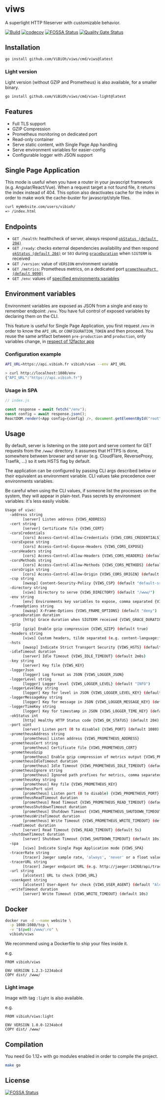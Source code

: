 # viws

A superlight HTTP fileserver with customizable behavior.

[![Build](https://github.com/ViBiOh/viws/workflows/Build/badge.svg)](https://github.com/ViBiOh/viws/actions)
[![codecov](https://codecov.io/gh/ViBiOh/viws/branch/main/graph/badge.svg)](https://codecov.io/gh/ViBiOh/viws)
[![FOSSA Status](https://app.fossa.io/api/projects/git%2Bgithub.com%2FViBiOh%2Fviws.svg?type=shield)](https://app.fossa.io/projects/git%2Bgithub.com%2FViBiOh%2Fviws?ref=badge_shield)
[![Quality Gate Status](https://sonarcloud.io/api/project_badges/measure?project=ViBiOh_viws&metric=alert_status)](https://sonarcloud.io/dashboard?id=ViBiOh_viws)

## Installation

```bash
go install github.com/ViBiOh/viws/cmd/viws@latest
```

### Light version

Light version (without GZIP and Prometheus) is also available, for a smaller binary.

```bash
go install github.com/ViBiOh/viws/cmd/viws-light@latest
```

## Features

- Full TLS support
- GZIP Compression
- Prometheus monitoring on dedicated port
- Read-only container
- Serve static content, with Single Page App handling
- Serve environment variables for easier-config
- Configurable logger with JSON support

## Single Page Application

This mode is useful when you have a router in your javascript framework (e.g. Angular/React/Vue). When a request target a not found file, it returns the index instead of 404. This option also deactivates cache for the index in order to make work the cache-buster for javascript/style files.

```bash
curl myWebsite.com/users/vibioh/
=> /index.html
```

## Endpoints

- `GET /health`: healthcheck of server, always respond [`okStatus (default 204)`](#usage)
- `GET /ready`: checks external dependencies availability and then respond [`okStatus (default 204)`](#usage) or `503` during [`graceDuration`](#usage) when `SIGTERM` is received
- `GET /version`: value of `VERSION` environment variable
- `GET /metrics`: Prometheus metrics, on a dedicated port [`prometheusPort (default 9090)`](#usage)
- `GET /env`: values of [specified environments variables](#environment-variables)

## Environment variables

Environment variables are exposed as JSON from a single and easy to remember endpoint: `/env`. You have full control of exposed variables by declaring them on the CLI.

This feature is useful for Single Page Application, you first request `/env` in order to know the `API_URL` or `CONFIGURATION_TOKEN` and then proceed. You reuse the same artifact between `pre-production` and `production`, only variables change, in [respect of 12factor app](https://12factor.net/config)

### Configuration example

```bash
API_URL=https://api.vibioh.fr vibioh/viws --env API_URL

> curl http://localhost:1080/env
{"API_URL":"https://api.vibioh.fr"}
```

### Usage in SPA

```js
// index.js

const response = await fetch("/env");
const config = await response.json();
ReactDOM.render(<App config={config} />, document.getElementById("root"));
```

## Usage

By default, server is listening on the `1080` port and serve content for GET requests from the `/www/` directory. It assumes that HTTPS is done, somewhere between browser and server (e.g. CloudFlare, ReverseProxy, Traefik, ...) so it sets HSTS flag by default.

The application can be configured by passing CLI args described below or their equivalent as environment variable. CLI values take precedence over environments variables.

Be careful when using the CLI values, if someone list the processes on the system, they will appear in plain-text. Pass secrets by environment variables: it's less easily visible.

```bash
Usage of viws:
  -address string
        [server] Listen address {VIWS_ADDRESS}
  -cert string
        [server] Certificate file {VIWS_CERT}
  -corsCredentials
        [cors] Access-Control-Allow-Credentials {VIWS_CORS_CREDENTIALS}
  -corsExpose string
        [cors] Access-Control-Expose-Headers {VIWS_CORS_EXPOSE}
  -corsHeaders string
        [cors] Access-Control-Allow-Headers {VIWS_CORS_HEADERS} (default "Content-Type")
  -corsMethods string
        [cors] Access-Control-Allow-Methods {VIWS_CORS_METHODS} (default "GET")
  -corsOrigin string
        [cors] Access-Control-Allow-Origin {VIWS_CORS_ORIGIN} (default "*")
  -csp string
        [owasp] Content-Security-Policy {VIWS_CSP} (default "default-src 'self'; base-uri 'self'")
  -directory string
        [viws] Directory to serve {VIWS_DIRECTORY} (default "/www/")
  -env string
        [env] Environments key variables to expose, comma separated {VIWS_ENV}
  -frameOptions string
        [owasp] X-Frame-Options {VIWS_FRAME_OPTIONS} (default "deny")
  -graceDuration duration
        [http] Grace duration when SIGTERM received {VIWS_GRACE_DURATION} (default 30s)
  -gzip
        [gzip] Enable gzip compression {VIWS_GZIP} (default true)
  -headers string
        [viws] Custom headers, tilde separated (e.g. content-language:fr~X-UA-Compatible:test) {VIWS_HEADERS}
  -hsts
        [owasp] Indicate Strict Transport Security {VIWS_HSTS} (default true)
  -idleTimeout duration
        [server] Idle Timeout {VIWS_IDLE_TIMEOUT} (default 2m0s)
  -key string
        [server] Key file {VIWS_KEY}
  -loggerJson
        [logger] Log format as JSON {VIWS_LOGGER_JSON}
  -loggerLevel string
        [logger] Logger level {VIWS_LOGGER_LEVEL} (default "INFO")
  -loggerLevelKey string
        [logger] Key for level in JSON {VIWS_LOGGER_LEVEL_KEY} (default "level")
  -loggerMessageKey string
        [logger] Key for message in JSON {VIWS_LOGGER_MESSAGE_KEY} (default "message")
  -loggerTimeKey string
        [logger] Key for timestamp in JSON {VIWS_LOGGER_TIME_KEY} (default "time")
  -okStatus int
        [http] Healthy HTTP Status code {VIWS_OK_STATUS} (default 204)
  -port uint
        [server] Listen port (0 to disable) {VIWS_PORT} (default 1080)
  -prometheusAddress string
        [prometheus] Listen address {VIWS_PROMETHEUS_ADDRESS}
  -prometheusCert string
        [prometheus] Certificate file {VIWS_PROMETHEUS_CERT}
  -prometheusGzip
        [prometheus] Enable gzip compression of metrics output {VIWS_PROMETHEUS_GZIP} (default true)
  -prometheusIdleTimeout duration
        [prometheus] Idle Timeout {VIWS_PROMETHEUS_IDLE_TIMEOUT} (default 10s)
  -prometheusIgnore string
        [prometheus] Ignored path prefixes for metrics, comma separated {VIWS_PROMETHEUS_IGNORE}
  -prometheusKey string
        [prometheus] Key file {VIWS_PROMETHEUS_KEY}
  -prometheusPort uint
        [prometheus] Listen port (0 to disable) {VIWS_PROMETHEUS_PORT} (default 9090)
  -prometheusReadTimeout duration
        [prometheus] Read Timeout {VIWS_PROMETHEUS_READ_TIMEOUT} (default 5s)
  -prometheusShutdownTimeout duration
        [prometheus] Shutdown Timeout {VIWS_PROMETHEUS_SHUTDOWN_TIMEOUT} (default 5s)
  -prometheusWriteTimeout duration
        [prometheus] Write Timeout {VIWS_PROMETHEUS_WRITE_TIMEOUT} (default 10s)
  -readTimeout duration
        [server] Read Timeout {VIWS_READ_TIMEOUT} (default 5s)
  -shutdownTimeout duration
        [server] Shutdown Timeout {VIWS_SHUTDOWN_TIMEOUT} (default 10s)
  -spa
        [viws] Indicate Single Page Application mode {VIWS_SPA}
  -tracerRate string
        [tracer] Jaeger sample rate, 'always', 'never' or a float value {VIWS_TRACER_RATE} (default "always")
  -tracerURL string
        [tracer] Jaeger endpoint URL (e.g. http://jaeger:14268/api/traces) {VIWS_TRACER_URL}
  -url string
        [alcotest] URL to check {VIWS_URL}
  -userAgent string
        [alcotest] User-Agent for check {VIWS_USER_AGENT} (default "Alcotest")
  -writeTimeout duration
        [server] Write Timeout {VIWS_WRITE_TIMEOUT} (default 10s)
```

## Docker

```bash
docker run -d --name website \
  -p 1080:1080/tcp \
  -v "$(pwd):/www/:ro" \
  vibioh/viws
```

We recommend using a Dockerfile to ship your files inside it.

e.g.

```
FROM vibioh/viws

ENV VERSION 1.2.3-1234abcd
COPY dist/ /www/
```

### Light image

Image with tag `:light` is also available.

e.g.

```
FROM vibioh/viws:light

ENV VERSION 1.0.0-1234abcd
COPY dist/ /www/
```

## Compilation

You need Go 1.12+ with go modules enabled in order to compile the project.

```bash
make go
```

## License

[![FOSSA Status](https://app.fossa.io/api/projects/git%2Bgithub.com%2FViBiOh%2Fviws.svg?type=large)](https://app.fossa.io/projects/git%2Bgithub.com%2FViBiOh%2Fviws?ref=badge_large)
